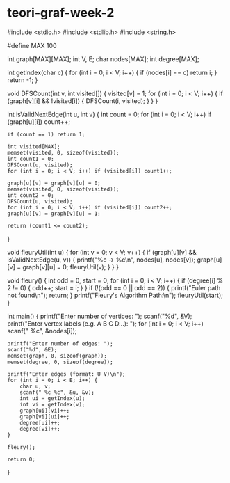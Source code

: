 # teori-graf-week-2

#include <stdio.h>
#include <stdlib.h>
#include <string.h>

#define MAX 100

int graph[MAX][MAX];
int V, E;
char nodes[MAX];
int degree[MAX];

int getIndex(char c) {
    for (int i = 0; i < V; i++) {
        if (nodes[i] == c) return i;
    }
    return -1;
}

void DFSCount(int v, int visited[]) {
    visited[v] = 1;
    for (int i = 0; i < V; i++) {
        if (graph[v][i] && !visited[i]) {
            DFSCount(i, visited);
        }
    }
}

int isValidNextEdge(int u, int v) {
    int count = 0;
    for (int i = 0; i < V; i++)
        if (graph[u][i]) count++;

    if (count == 1) return 1;

    int visited[MAX];
    memset(visited, 0, sizeof(visited));
    int count1 = 0;
    DFSCount(u, visited);
    for (int i = 0; i < V; i++) if (visited[i]) count1++;

    graph[u][v] = graph[v][u] = 0;
    memset(visited, 0, sizeof(visited));
    int count2 = 0;
    DFSCount(u, visited);
    for (int i = 0; i < V; i++) if (visited[i]) count2++;
    graph[u][v] = graph[v][u] = 1;

    return (count1 <= count2);
}

void fleuryUtil(int u) {
    for (int v = 0; v < V; v++) {
        if (graph[u][v] && isValidNextEdge(u, v)) {
            printf("%c -> %c\n", nodes[u], nodes[v]);
            graph[u][v] = graph[v][u] = 0;
            fleuryUtil(v);
        }
    }
}

void fleury() {
    int odd = 0, start = 0;
    for (int i = 0; i < V; i++) {
        if (degree[i] % 2 != 0) {
            odd++;
            start = i;
        }
    }
    if (!(odd == 0 || odd == 2)) {
        printf("Euler path not found\n");
        return;
    }
    printf("Fleury's Algorithm Path:\n");
    fleuryUtil(start);
}

int main() {
    printf("Enter number of vertices: ");
    scanf("%d", &V);
    printf("Enter vertex labels (e.g. A B C D...): ");
    for (int i = 0; i < V; i++) scanf(" %c", &nodes[i]);

    printf("Enter number of edges: ");
    scanf("%d", &E);
    memset(graph, 0, sizeof(graph));
    memset(degree, 0, sizeof(degree));

    printf("Enter edges (format: U V)\n");
    for (int i = 0; i < E; i++) {
        char u, v;
        scanf(" %c %c", &u, &v);
        int ui = getIndex(u);
        int vi = getIndex(v);
        graph[ui][vi]++;
        graph[vi][ui]++;
        degree[ui]++;
        degree[vi]++;
    }

    fleury();

    return 0;
}

